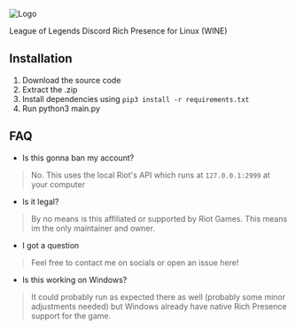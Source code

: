 ![Logo](https://i.ibb.co/YX74wgx/20230531-015154.png)

League of Legends Discord Rich Presence for Linux (WINE)

## Installation
1. Download the source code 
2. Extract the .zip
3. Install dependencies using `pip3 install -r requirements.txt`
4. Run python3 main.py

## FAQ
- Is this gonna ban my account?
> No. This uses the local Riot's API which runs at `127.0.0.1:2999` at your computer
- Is it legal?
> By no means is this affiliated or supported by Riot Games. This means im the only maintainer and owner.
- I got a question
> Feel free to contact me on socials or open an issue here!
- Is this working on Windows?
> It could probably run as expected there as well (probably some minor adjustments needed) but Windows already have native Rich Presence support for the game.

